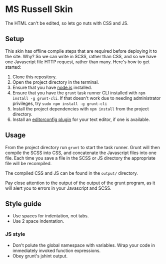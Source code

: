 # MS Russell Skin

The HTML can't be edited, so lets go nuts with CSS and JS.

## Setup

This skin has offline compile steps that are required before deploying it to
the site. Why? So we can write in SCSS, rather than CSS, and so we have one
Javascript file HTTP request, rather than many. Here's how to get started:

1. Clone this repository.
2. Open the project directory in the terminal.
3. Ensure that you have [node.js](http://nodejs.org/) installed.
4. Ensure that you have the `grunt` task runner CLI installed with `npm install
   -g grunt-cli`. If that doesn't work due to needing administrator privileges,
   try `sudo npm install -g grunt-cli`
5. Install the project dependencies with `npm install` from the project
   directory.
6. Install an [editorconfig plugin](http://editorconfig.org/#download) for your
   text editor, if one is available.

## Usage

From the project directory run `grunt` to start the task runner. Grunt will
then compile the SCSS into CSS, and concatenate the Javascript files into one
file. Each time you save a file in the SCSS or JS directory the appropriate
file will be recompiled.

The compiled CSS and JS can be found in the `output/` directory.

Pay close attention to the output of the output of the grunt program, as it
will alert you to errors in your Javascript and SCSS.

## Style guide

* Use spaces for indentation, not tabs.
* Use 2 space indentation.

### JS style

* Don't polute the global namespace with variables. Wrap your code in
  immediately invoked function expressions.
* Obey grunt's jshint output.
